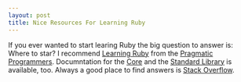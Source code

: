 ```yaml
---
layout: post
title: Nice Resources For Learning Ruby
---
```


If you ever  wanted to start learing  Ruby the big question to  answer is: Where
to star?  I recommend  [Learning Ruby][1]  from the  [Pragmatic Programmers][2].
Documntation for the [Core][3] and  the [Standard Library][4] is available, too.
Always a good place to find answers is [Stack Overflow][5].

[1]: http://www.ruby-doc.org/docs/ProgrammingRuby/
[2]: http://pragprog.com/
[3]: http://www.ruby-doc.org/core-1.9.3/
[4]: http://www.ruby-doc.org/stdlib-1.9.3/
[5]: http://stackoverflow.com/